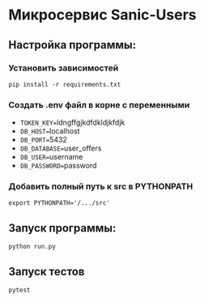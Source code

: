 # Микросервис Sanic-Users
## Настройка программы:
### Установить зависимостей
`pip install -r requirements.txt`
### Создать .env файл в корне с переменными
* `TOKEN_KEY=`ldngffgjkdfdkldjkfdjk
* `DB_HOST=`localhost
* `DB_PORT=`5432
* `DB_DATABASE=`user_offers
* `DB_USER=`username
* `DB_PASSWORD=`password
### Добавить полный путь к src в PYTHONPATH
`export PYTHONPATH='/.../src'`
## Запуск программы:
`python run.py`
## Запуск тестов
`pytest`